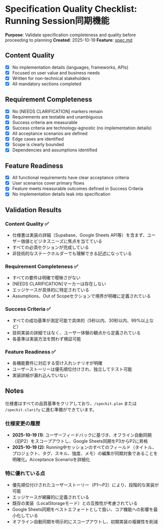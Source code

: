 # Specification Quality Checklist: Running Session同期機能

**Purpose**: Validate specification completeness and quality before proceeding to planning
**Created**: 2025-10-19
**Feature**: [spec.md](../spec.md)

## Content Quality

- [x] No implementation details (languages, frameworks, APIs)
- [x] Focused on user value and business needs
- [x] Written for non-technical stakeholders
- [x] All mandatory sections completed

## Requirement Completeness

- [x] No [NEEDS CLARIFICATION] markers remain
- [x] Requirements are testable and unambiguous
- [x] Success criteria are measurable
- [x] Success criteria are technology-agnostic (no implementation details)
- [x] All acceptance scenarios are defined
- [x] Edge cases are identified
- [x] Scope is clearly bounded
- [x] Dependencies and assumptions identified

## Feature Readiness

- [x] All functional requirements have clear acceptance criteria
- [x] User scenarios cover primary flows
- [x] Feature meets measurable outcomes defined in Success Criteria
- [x] No implementation details leak into specification

## Validation Results

### Content Quality ✅
- 仕様書は実装の詳細（Supabase、Google Sheets API等）を含まず、ユーザー価値とビジネスニーズに焦点を当てている
- すべての必須セクションが完成している
- 非技術的なステークホルダーでも理解できる記述になっている

### Requirement Completeness ✅
- すべての要件は明確で曖昧さがない
- [NEEDS CLARIFICATION]マーカーは存在しない
- エッジケースが具体的に特定されている
- Assumptions、Out of Scopeセクションで境界が明確に定義されている

### Success Criteria ✅
- すべての成功基準が測定可能で具体的（5秒以内、30秒以内、99%以上など）
- 技術実装の詳細ではなく、ユーザー体験の観点から定義されている
- 各基準は実装方法を問わず検証可能

### Feature Readiness ✅
- 各機能要件に対応する受け入れシナリオが明確
- ユーザーストーリーは優先順位付けされ、独立してテスト可能
- 実装詳細が漏れ込んでいない

## Notes

仕様書はすべての品質基準をクリアしており、`/speckit.plan` または `/speckit.clarify` に進む準備ができています。

### 仕様変更の履歴
- **2025-10-19 (1)**: ユーザーフィードバックに基づき、オフライン自動同期（旧P2）をスコープアウトし、Google Sheets同期をP3からP2に昇格
- **2025-10-19 (2)**: Running中セッションのすべてのフィールド（タイトル、プロジェクト、タグ、スキル、強度、メモ）の編集が同期対象であることを明確化。Acceptance Scenarioを詳細化

### 特に優れている点
- 優先順位付けされたユーザーストーリー（P1〜P2）により、段階的な実装が可能
- エッジケースが網羅的に定義されている
- 既存の実装（LocalStorageモード）との互換性が考慮されている
- Google Sheets同期をベストエフォートとして扱い、コア機能への影響を最小化している
- オフライン自動同期を明示的にスコープアウトし、初期実装の複雑性を削減
